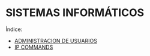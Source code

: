 # SISTEMAS INFORMÁTICOS

Índice:


- [ADMINISTRACION DE USUARIOS](./ADMINISTRACION_DE_USUARIOS/README.md)
- [IP COMMANDS](./CONFIGURACION_DE_RED/README.md)
